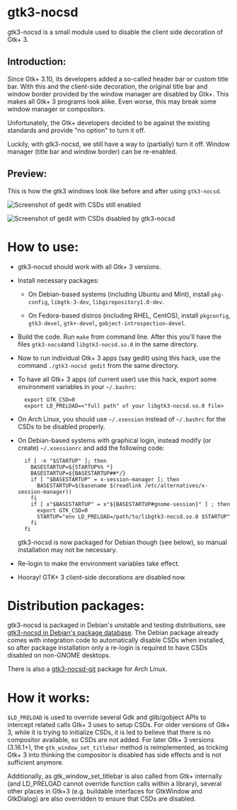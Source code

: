 # gtk3-nocsd

gtk3-nocsd is a small module used to disable the client side decoration
of Gtk+ 3.

## Introduction:
Since Gtk+ 3.10, its developers added a so-called header bar or custom
title bar. With this and the client-side decoration, the original title
bar and window border provided by the window manager are disabled by
Gtk+. This makes all Gtk+ 3 programs look alike. Even worse, this may
break some window manager or compositors.

Unfortunately, the Gtk+ developers decided to be against the existing
standards and provide "no option" to turn it off.

Luckily, with gtk3-nocsd, we still have a way to (partially) turn it
off. Window manager (title bar and window border) can be re-enabled.

## Preview:
This is how the gtk3 windows look like before and after using
`gtk3-nocsd`.

![Screenshot of gedit with CSDs still enabled](gedit-with-csd.png)

![Screenshot of gedit with CSDs disabled by gtk3-nocsd](gedit-without-csd.png)

# How to use:

* gtk3-nocsd should work with all Gtk+ 3 versions.

* Install necessary packages:

  * On Debian-based systems (including Ubuntu and Mint), install
    `pkg-config`, `libgtk-3-dev`, `libgirepository1.0-dev`.

  * On Fedora-based distros (including RHEL, CentOS), install
    `pkgconfig`, `gtk3-devel`, `gtk+-devel`, `gobject-introspection-devel`.

* Build the code. Run `make` from command line.
  After this you'll have the files `gtk3-nocsd`and `libgtk3-nocsd.so.0`
  in the same directory.

* Now to run individual Gtk+ 3 apps (say gedit) using this hack, use
  the command `./gtk3-nocsd gedit` from the same directory.

* To have all Gtk+ 3 apps (of current user) use this hack, export some
  environment variables in your `~/.bashrc`:

        export GTK_CSD=0
        export LD_PRELOAD=<"full path" of your libgtk3-nocsd.so.0 file>

* On Arch Linux, you should use `~/.xsession` instead of `~/.bashrc`
  for the CSDs to be disabled properly.

* On Debian-based systems with graphical login, instead modify (or
  create) `~/.xsessionrc` and add the following code:

        if [ -n "$STARTUP" ]; then
          BASESTARTUP=${STARTUP%% *}
          BASESTARTUP=${BASESTARTUP##*/}
          if [ "$BASESTARTUP" = x-session-manager ]; then
            BASESTARTUP=$(basename $(readlink /etc/alternatives/x-session-manager))
          fi
          if [ x"$BASESTARTUP" = x"${BASESTARTUP#gnome-session}" ] ; then
            export GTK_CSD=0
            STARTUP="env LD_PRELOAD=/path/to/libgtk3-nocsd.so.0 $STARTUP"
          fi
        fi

  gtk3-nocsd is now packaged for Debian though (see below), so manual
  installation may not be necessary.

* Re-login to make the environment variables take effect.

* Hooray! GTK+ 3 client-side decorations are disabled now.

# Distribution packages:

gtk3-nocsd is packaged in Debian's unstable and testing distributions,
see [gtk3-nocsd in Debian's package database](https://packages.debian.org/testing/gtk3-nocsd).
The Debian package already comes with integration code to automatically
disable CSDs when installed, so after package installation only a
re-login is required to have CSDs disabled on non-GNOME desktops.

There is also a [gtk3-nocsd-git](https://aur.archlinux.org/packages/gtk3-nocsd-git/)
package for Arch Linux.

# How it works:

`$LD_PRELOAD` is used to override several Gdk and glib/gobject APIs to
intercept related calls Gtk+ 3 uses to setup CSDs. For older versions
of Gtk+ 3, while it is trying to initialize CSDs, it is led to believe
that there is no compositor available, so CSDs are not added. For later
Gtk+ 3 versions (3.16.1+), the `gtk_window_set_titlebar` method is
reimplemented, as tricking Gtk+ 3 into thinking the compositor is
disabled has side effects and is not sufficient anymore.

Additionally, as gtk_window_set_titlebar is also called from Gtk+
internally (and LD_PRELOAD cannot override function calls within a
library), several other places in Gtk+3 (e.g. buildable interfaces for
GtkWindow and GtkDialog) are also overridden to ensure that CSDs are
disabled.
